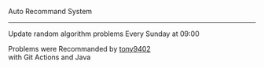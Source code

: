 Auto Recommand System  
**********************************************************************
Update random algorithm problems Every Sunday at 09:00   
   
Problems were Recommanded by [tony9402](https://github.com/tony9402/baekjoon/blob/main/picked.md)   
with Git Actions and Java

